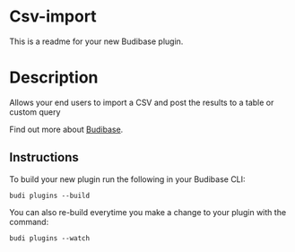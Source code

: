 # Csv-import
This is a readme for your new Budibase plugin.

# Description
Allows your end users to import a CSV and post the results to a table or custom query

Find out more about [Budibase](https://github.com/Budibase/budibase).

## Instructions

To build your new  plugin run the following in your Budibase CLI:
```
budi plugins --build
```

You can also re-build everytime you make a change to your plugin with the command:
```
budi plugins --watch
```

